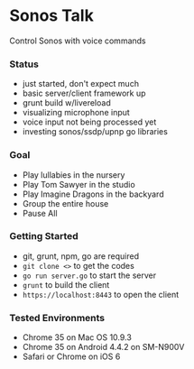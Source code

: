 # Sonos Talk
Control Sonos with voice commands

### Status

* just started, don't expect much
* basic server/client framework up
* grunt build w/livereload
* visualizing microphone input
* voice input not being processed yet
* investing sonos/ssdp/upnp go libraries

### Goal

* Play lullabies in the nursery
* Play Tom Sawyer in the studio
* Play Imagine Dragons in the backyard
* Group the entire house
* Pause All

### Getting Started

 * git, grunt, npm, go are required
 * `git clone <>` to get the codes
 * `go run server.go` to start the server
 * `grunt` to build the client
 * `https://localhost:8443` to open the client


### Tested Environments
* Chrome 35 on Mac OS 10.9.3
* Chrome 35 on Android 4.4.2 on SM-N900V
* Safari or Chrome on iOS 6 